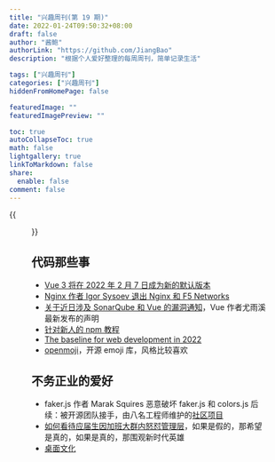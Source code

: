 ```yaml
---
title: "兴趣周刊(第 19 期)"
date: 2022-01-24T09:50:32+08:00
draft: false
author: "酱鲍"
authorLink: "https://github.com/JiangBao"
description: "根据个人爱好整理的每周周刊，简单记录生活"

tags: ["兴趣周刊"]
categories: ["兴趣周刊"]
hiddenFromHomePage: false

featuredImage: ""
featuredImagePreview: ""

toc: true
autoCollapseToc: true
math: false
lightgallery: true
linkToMarkdown: false
share:
  enable: false
comment: false
---
```


<!--more-->
{{<figure src="https://jiangbao-1258001083.cos.ap-shanghai.myqcloud.com/2022_happy_new_year.jpeg" title="新年快乐">}}

## 代码那些事
* [Vue 3 将在 2022 年 2 月 7 日成为新的默认版本](https://zhuanlan.zhihu.com/p/460055155)
* [Nginx 作者 Igor Sysoev 退出 Nginx 和 F5 Networks](https://www.nginx.com/blog/do-svidaniya-igor-thank-you-for-nginx)
* [关于近日涉及 SonarQube 和 Vue 的漏洞通知](https://zhuanlan.zhihu.com/p/461720764)，Vue 作者尤雨溪最新发布的声明
* [针对新人的 npm 教程](https://css-tricks.com/a-complete-beginners-guide-to-npm/)
* [The baseline for web development in 2022](https://engineering.linecorp.com/en/blog/the-baseline-for-web-development-in-2022/)
* [openmoji](https://openmoji.org/)，开源 emoji 库，风格比较喜欢

## 不务正业的爱好
* faker.js 作者 Marak Squires 恶意破坏 faker.js 和 colors.js 后续：被开源团队接手，由八名工程师维护的[社区项目](https://fakerjs.dev/update.html)
* [如何看待应届生因加班大群内怒怼管理层](https://www.zhihu.com/question/513499430)，如果是假的，那希望是真的，如果是真的，那围观新时代英雄
* [桌面文化](https://www.workspaces.xyz/)
